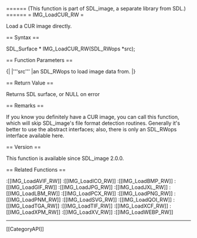 ====== (This function is part of SDL_image, a separate library from SDL.) ======
= IMG_LoadCUR_RW =

Load a CUR image directly.

== Syntax ==

<syntaxhighlight lang='c'>
SDL_Surface * IMG_LoadCUR_RW(SDL_RWops *src);
</syntaxhighlight>

== Function Parameters ==

{|
|'''src'''
|an SDL_RWops to load image data from.
|}

== Return Value ==

Returns SDL surface, or NULL on error

== Remarks ==

If you know you definitely have a CUR image, you can call this function,
which will skip SDL_image's file format detection routines. Generally it's
better to use the abstract interfaces; also, there is only an SDL_RWops
interface available here.

== Version ==

This function is available since SDL_image 2.0.0.

== Related Functions ==

:[[IMG_LoadAVIF_RW]]
:[[IMG_LoadICO_RW]]
:[[IMG_LoadBMP_RW]]
:[[IMG_LoadGIF_RW]]
:[[IMG_LoadJPG_RW]]
:[[IMG_LoadJXL_RW]]
:[[IMG_LoadLBM_RW]]
:[[IMG_LoadPCX_RW]]
:[[IMG_LoadPNG_RW]]
:[[IMG_LoadPNM_RW]]
:[[IMG_LoadSVG_RW]]
:[[IMG_LoadQOI_RW]]
:[[IMG_LoadTGA_RW]]
:[[IMG_LoadTIF_RW]]
:[[IMG_LoadXCF_RW]]
:[[IMG_LoadXPM_RW]]
:[[IMG_LoadXV_RW]]
:[[IMG_LoadWEBP_RW]]

----
[[CategoryAPI]]


